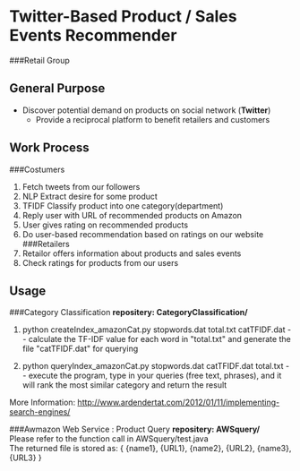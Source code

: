 Twitter-Based Product / Sales Events Recommender
========================
###Retail Group
## General Purpose
*  Discover potential demand on products on social network (**Twitter**)
   *  Provide a reciprocal platform to benefit retailers and customers

## Work Process
###Costumers
   1.  Fetch tweets from our followers 
   2.  NLP Extract desire for some product
   3.  TFIDF Classify product into one category(department)
   4.  Reply user with URL of recommended products on Amazon
   5.  User gives rating on recommended products
   6.  Do user-based recommendation based on ratings on our website
###Retailers
   1.  Retailor offers information about products and sales events
   2.  Check ratings for products from our users

## Usage
###Category Classification
   **repositery: CategoryClassification/<br>**
   1) python createIndex_amazonCat.py stopwords.dat total.txt catTFIDF.dat
   -- calculate the TF-IDF value for each word in "total.txt" and generate the file "catTFIDF.dat" for querying

   2) python queryIndex_amazonCat.py stopwords.dat catTFIDF.dat total.txt
   -- execute the program, type in your queries (free text, phrases), and it will rank the most similar category and return the result

   More Information: http://www.ardendertat.com/2012/01/11/implementing-search-engines/

###Awmazon Web Service : Product Query
   **repositery: AWSquery/<br>**
   Please refer to the function call in AWSquery/test.java<br>
   The returned file is stored as: { {name1}, {URL1}, {name2}, {URL2}, {name3}, {URL3} }


